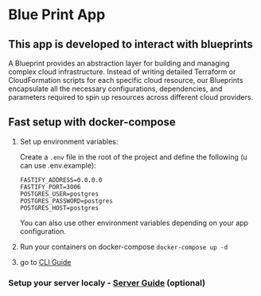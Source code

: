 # Blue Print App

## This app is developed to interact with blueprints

A Blueprint provides an abstraction layer for building and managing complex cloud infrastructure.
Instead of writing detailed Terraform or CloudFormation scripts for each specific cloud resource, our Blueprints encapsulate all the necessary configurations, dependencies, and parameters required to spin up resources across different cloud providers.

## Fast setup with docker-compose

1. Set up environment variables:

   Create a `.env` file in the root of the project and define the following (u can use .env.example):

    ```env
    FASTIFY_ADDRESS=0.0.0.0
    FASTIFY_PORT=3006
    POSTGRES_USER=postgres
    POSTGRES_PASSWORD=postgres
    POSTGRES_HOST=postgres
    ```

   You can also use other environment variables depending on your app configuration.

2. Run your containers on docker-compose ```docker-compose up -d```
3. go to [CLI Guide](./cli/README.md)


### Setup your server localy - [Server Guide](./server/README.md) (optional)

